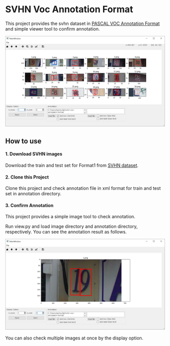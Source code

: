 
# SVHN Voc Annotation Format

This project provides the svhn dataset in [PASCAL VOC Annotation Format](http://host.robots.ox.ac.uk/pascal/VOC/voc2007/) and 
simple viewer tool to confirm annotation.

<img src="example/view.png">

## How to use

#### 1. Download SVHN images

Download the train and test set for Format1 from [SVHN dataset](http://ufldl.stanford.edu/housenumbers/).

#### 2. Clone this Project

Clone this project and check annotation file in xml format for train and test set in annotation directory.

#### 3. Confirm Annotation

This project provides a simple image tool to check annotation.

Run view.py and load image directory and annotation directory, respectively. You can see the annotation result as follows.

<img src="example/view2.png">

You can also check multiple images at once by the display option.

